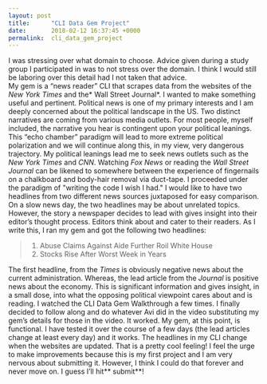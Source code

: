 ```yaml
---
layout: post
title:      "CLI Data Gem Project"
date:       2018-02-12 16:37:45 +0000
permalink:  cli_data_gem_project
---
```



I was stressing over what domain to choose. Advice given during a study group I participated in was to not stress over the domain. I think I would still be laboring over this detail had I not taken that advice.  
My gem is a “news reader” CLI that scrapes data from the websites of the *New York Times* and the* Wall Street Journal*. I wanted to make something useful and pertinent. Political news is one of my primary interests and I am deeply concerned about the political landscape in the US. Two distinct narratives are coming from various media outlets. For most people, myself included, the narrative you hear is contingent upon your political leanings. This “echo chamber” paradigm will lead to more extreme political polarization and we will continue along this, in my view, very dangerous trajectory. 
My political leanings lead me to seek news outlets such as the *New York Times* and *CNN*. Watching *Fox News* or reading the *Wall Street Journal* can be likened to somewhere between the experience of fingernails on a chalkboard and body-hair removal via duct-tape. 
I proceeded under the paradigm of "writing the code I wish I had." I would like to have two headlines from two different news sources juxtaposed for easy comparison. On a slow news day, the two headlines may be about unrelated topics. However, the story a newspaper decides to lead with gives insight into their editor’s thought process. Editors think about and cater to their readers.  As I write this, I ran my gem and got the following two headlines: 

> 1. Abuse Claims Against Aide Further Roil White House
> 2. Stocks Rise After Worst Week in Years

The first headline, from the *Times* is obviously negative news about the current administration.  Whereas, the lead article from the *Journal* is positive news about the economy. This is significant information and gives insight, in a small dose, into what the opposing political viewpoint cares about and is reading. 
	I watched the CLI Data Gem Walkthrough a few times. I finally decided to follow along and do whatever Avi did in the video substituting my gem’s details for those in the video. It worked. My gem, at this point, is functional. I have tested it over the course of a few days (the lead articles change at least every day) and it works. The headlines in my CLI change when the websites are updated. That is a pretty cool feeling! I feel the urge to make improvements because this is my first project and I am very nervous about submitting it. However, I think I could do that forever and never move on. I guess I’ll hit** submit**! 

